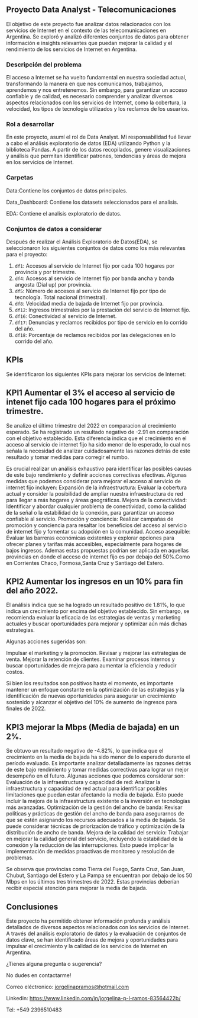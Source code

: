 ## Proyecto Data Analyst - Telecomunicaciones

El objetivo de este proyecto fue analizar datos relacionados con los servicios de Internet en el contexto de las telecomunicaciones en Argentina. Se exploró y analizó diferentes conjuntos de datos para obtener información e insights relevantes que puedan mejorar la calidad y el rendimiento de los servicios de Internet en Argentina.

 ### Descripción del problema
El acceso a Internet se ha vuelto fundamental en nuestra sociedad actual, transformando la manera en que nos comunicamos, trabajamos, aprendemos y nos entretenemos. Sin embargo, para garantizar un acceso confiable y de calidad, es necesario comprender y analizar diversos aspectos relacionados con los servicios de Internet, como la cobertura, la velocidad, los tipos de tecnología utilizados y los reclamos de los usuarios.

### Rol a desarrollar

En este proyecto, asumí el rol de Data Analyst. Mi responsabilidad fué llevar a cabo el análisis exploratorio de datos (EDA) utilizando Python y la biblioteca Pandas. A partir de los datos recopilados, genere visualizaciones y análisis que permitan identificar patrones, tendencias y áreas de mejora en los servicios de Internet.

### Carpetas
Data:Contiene los conjuntos de datos principales.

Data_Dashboard: Contiene los datasets seleccionados para el analisis.

EDA: Contiene el analisis exploratorio de datos.


### Conjuntos de datos a considerar

Después de realizar el Análisis Exploratorio de Datos(EDA), se seleccionaron los siguientes conjuntos de datos como los más relevantes para el proyecto:

1. `df1`: Accesos al servicio de Internet fijo por cada 100 hogares por provincia y por trimestre.
2. `df4`: Accesos al servicio de Internet fijo por banda ancha y banda angosta (Dial up) por provincia.
3. `df5`: Número de accesos al servicio de Internet fijo por tipo de tecnología. Total nacional (trimestral).
4. `df8`: Velocidad media de bajada de Internet fijo por provincia.
5. `df12`: Ingresos trimestrales por la prestación del servicio de Internet fijo.
6. `df16`: Conectividad al servicio de Internet.
7. `df17`: Denuncias y reclamos recibidos por tipo de servicio en lo corrido del año.
8. `df18`: Porcentaje de reclamos recibidos por las delegaciones en lo corrido del año.



## KPIs 
Se identificaron los siguientes KPIs para mejorar los servicios de Internet:

## KPI1 Aumentar el 3% el acceso  al servicio de intenet fijo cada 100 hogares para el próximo trimestre.
 Se analizo el último trimestre del 2022 en comparacion al crecimiento esperado.
 Se ha registrado un resultado negativo de -2.91 en comparación con el objetivo establecido. Esta diferencia indica que el crecimiento en el acceso al servicio de internet fijo ha sido menor de lo esperado, lo cual nos señala la necesidad de analizar cuidadosamente las razones detrás de este resultado y tomar medidas para corregir el rumbo.

Es crucial realizar un análisis exhaustivo para identificar las posibles causas de este bajo rendimiento y definir acciones correctivas efectivas. Algunas medidas que podemos considerar para mejorar el acceso al servicio de internet fijo incluyen:
Expansión de la infraestructura: Evaluar la cobertura actual y consider la posibilidad de ampliar nuestra infraestructura de red para llegar a más hogares y áreas geográficas.
Mejora de la conectividad: Identificar y abordar cualquier problema de conectividad, como la calidad de la señal o la estabilidad de la conexión, para garantizar un acceso confiable al servicio.
Promoción y conciencia: Realizar campañas de promoción y conciencia para resaltar los beneficios del acceso al servicio de internet fijo y fomentar su adopción en la comunidad.
Acceso asequible: Evaluar las barreras económicas existentes y explorar opciones para ofrecer planes y tarifas más accesibles, especialmente para hogares de bajos ingresos.
Ademas estas propuestas podrian ser aplicada en aquellas provincias en donde el acceso de internet fijo es por debajo del 50%.Como en Corrientes Chaco, Formosa,Santa Cruz y Santiago del Estero. 


## KPI2 Aumentar los ingresos en un 10% para fin del año 2022.

El análisis indica que se ha logrado un resultado positivo de 1.81%, lo que indica un crecimiento por encima del objetivo establecido. Sin embargo, se recomienda evaluar la eficacia de las estrategias de ventas y marketing actuales y buscar oportunidades para mejorar y optimizar aún más dichas estrategias.  

Algunas acciones sugeridas son:

Impulsar el marketing y la promoción.
Revisar y mejorar las estrategias de venta.
Mejorar la retención de clientes.
Examinar procesos internos y buscar oportunidades de mejora para aumentar la eficiencia y reducir costos.

Si bien los resultados son positivos hasta el momento, es importante mantener un enfoque constante en la optimización de las estrategias y la identificación de nuevas oportunidades para asegurar un crecimiento sostenido y alcanzar el objetivo del 10% de aumento de ingresos para finales de 2022.

## KPI3 mejorar la Mbps (Media de bajada) en un 2%. 

Se obtuvo un resultado negativo de -4.82%, lo que indica que el crecimiento en la media de bajada ha sido menor de lo esperado durante el período evaluado.
Es importante analizar detalladamente las razones detrás de este bajo rendimiento y tomar medidas correctivas para lograr un mejor desempeño en el futuro. Algunas acciones que podemos considerar son:
Evaluación de la infraestructura y capacidad de red: Analizar la infraestructura y capacidad de red actual para identificar posibles limitaciones que puedan estar afectando la media de bajada. Esto puede incluir la mejora de la infraestructura existente o la inversión en tecnologías más avanzadas.
Optimización de la gestión del ancho de banda: Revisar políticas y prácticas de gestión del ancho de banda para asegurarnos de que se estén asignando los recursos adecuados a la media de bajada. Se puede considerar técnicas de priorización de tráfico y optimización de la distribución de ancho de banda.
Mejora de la calidad del servicio: Trabajar en mejorar la calidad general del servicio, incluyendo la estabilidad de la conexión y la reducción de las interrupciones. Esto puede implicar la implementación de medidas proactivas de monitoreo y resolución de problemas.

Se observa que provincias como Tierra del Fuego, Santa Cruz, San Juan, Chubut, Santiago del Estero y La Pampa se encuentran por debajo de los 50 Mbps en los últimos tres trimestres de 2022. Estas provincias deberían recibir especial atención para mejorar la media de bajada. 

## Conclusiones
Este proyecto ha permitido obtener información profunda y análisis detallados de diversos aspectos relacionados con los servicios de Internet. A través del análisis exploratorio de datos y la evaluación de conjuntos de datos clave, se han identificado áreas de mejora y oportunidades para impulsar el crecimiento y la calidad de los servicios de Internet en Argentina.

¿Tienes alguna pregunta o sugerencia? 

No dudes en contactarme!

Correo eléctronico: jorgelinapramos@hotmail.com

Linkedin: https://www.linkedin.com/in/jorgelina-p-l-ramos-83564422b/

Tel: +549 2396510483